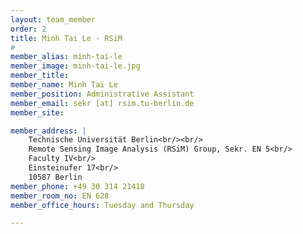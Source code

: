 ```yaml
---
layout: team_member
order: 2
title: Minh Tai Le - RSiM
#
member_alias: minh-tai-le
member_image: minh-tai-le.jpg
member_title:
member_name: Minh Tai Le
member_position: Administrative Assistant
member_email: sekr [at] rsim.tu-berlin.de
member_site:

member_address: |
    Technische Universität Berlin<br/><br/>
    Remote Sensing Image Analysis (RSiM) Group, Sekr. EN 5<br/>
    Faculty IV<br/>
    Einsteinufer 17<br/>
    10587 Berlin
member_phone: +49 30 314 21418
member_room_no: EN 628
member_office_hours: Tuesday and Thursday

---
```


